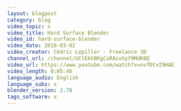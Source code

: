 ```yaml
---
layout: blogpost
category: blog
video_topic: x
video_title: Hard Surface Blender
video_id: hard-surface-blender
video_date: 2016-03-02
video_creator: Cédric Lepiller - Freelance 3D
channel_url: /channel/UCtEkh8KgCsRAivGyY9MdK0Q
video_url: https://www.youtube.com/watch?v=ovfDtxI9HAE
video_length: 0:05:46
language_audio: English
language_subs: x
blender_version: 2.78
tags_software: x
---
```

